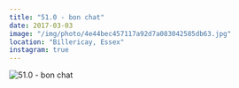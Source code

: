 ```yaml
---
title: "51.0 - bon chat"
date: 2017-03-03
image: "/img/photo/4e44bec457117a92d7a083042585db63.jpg"
location: "Billericay, Essex"
instagram: true
---
```


![51.0 - bon chat](/img/photo/4e44bec457117a92d7a083042585db63.jpg)
